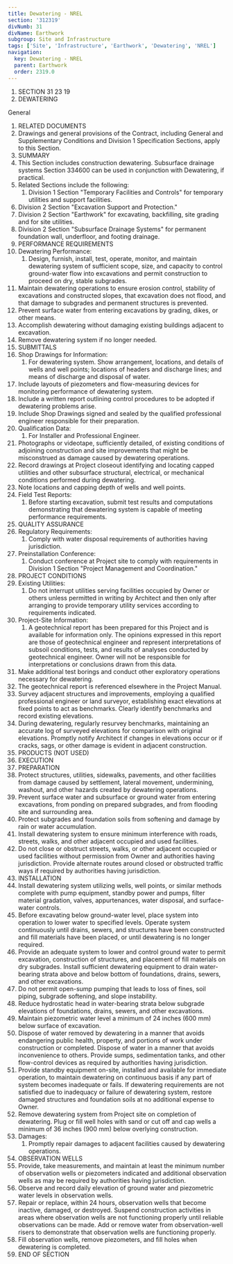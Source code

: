 ```yaml
---
title: Dewatering - NREL
section: '312319'
divNumb: 31
divName: Earthwork
subgroup: Site and Infrastructure
tags: ['Site', 'Infrastructure', 'Earthwork', 'Dewatering', 'NREL']
navigation:
  key: Dewatering - NREL
  parent: Earthwork
  order: 2319.0
---
```


1. SECTION 31 23 19
1. DEWATERING

General
   1. RELATED DOCUMENTS
   1. Drawings and general provisions of the Contract, including General and Supplementary Conditions and Division 1 Specification Sections, apply to this Section.
   1. SUMMARY
   1. This Section includes construction dewatering. Subsurface drainage systems Section 334600 can be used in conjunction with Dewatering, if practical.
   1. Related Sections include the following:
      1. Division 1 Section "Temporary Facilities and Controls" for temporary utilities and support facilities.
   1. Division 2 Section "Excavation Support and Protection."
   1. Division 2 Section "Earthwork" for excavating, backfilling, site grading and for site utilities.
   1. Division 2 Section "Subsurface Drainage Systems" for permanent foundation wall, underfloor, and footing drainage.
   1. PERFORMANCE REQUIREMENTS
   1. Dewatering Performance:
      1. Design, furnish, install, test, operate, monitor, and maintain dewatering system of sufficient scope, size, and capacity to control ground-water flow into excavations and permit construction to proceed on dry, stable subgrades.
   1. Maintain dewatering operations to ensure erosion control, stability of excavations and constructed slopes, that excavation does not flood, and that damage to subgrades and permanent structures is prevented.
   1. Prevent surface water from entering excavations by grading, dikes, or other means.
   1. Accomplish dewatering without damaging existing buildings adjacent to excavation.
   1. Remove dewatering system if no longer needed.
   1. SUBMITTALS
   1. Shop Drawings for Information:
      1. For dewatering system. Show arrangement, locations, and details of wells and well points; locations of headers and discharge lines; and means of discharge and disposal of water.
   1. Include layouts of piezometers and flow-measuring devices for monitoring performance of dewatering system.
   1. Include a written report outlining control procedures to be adopted if dewatering problems arise.
   1. Include Shop Drawings signed and sealed by the qualified professional engineer responsible for their preparation.
   1. Qualification Data:
      1. For Installer and Professional Engineer.
   1. Photographs or videotape, sufficiently detailed, of existing conditions of adjoining construction and site improvements that might be misconstrued as damage caused by dewatering operations.
   1. Record drawings at Project closeout identifying and locating capped utilities and other subsurface structural, electrical, or mechanical conditions performed during dewatering.
   1. Note locations and capping depth of wells and well points.
   1. Field Test Reports:
      1. Before starting excavation, submit test results and computations demonstrating that dewatering system is capable of meeting performance requirements.
   1. QUALITY ASSURANCE
   1. Regulatory Requirements:
      1. Comply with water disposal requirements of authorities having jurisdiction.
   1. Preinstallation Conference:
      1. Conduct conference at Project site to comply with requirements in Division 1 Section "Project Management and Coordination."
   1. PROJECT CONDITIONS
   1. Existing Utilities:
      1. Do not interrupt utilities serving facilities occupied by Owner or others unless permitted in writing by Architect and then only after arranging to provide temporary utility services according to requirements indicated.
   1. Project-Site Information:
      1. A geotechnical report has been prepared for this Project and is available for information only. The opinions expressed in this report are those of geotechnical engineer and represent interpretations of subsoil conditions, tests, and results of analyses conducted by geotechnical engineer. Owner will not be responsible for interpretations or conclusions drawn from this data.
   1. Make additional test borings and conduct other exploratory operations necessary for dewatering.
   1. The geotechnical report is referenced elsewhere in the Project Manual.
   1. Survey adjacent structures and improvements, employing a qualified professional engineer or land surveyor, establishing exact elevations at fixed points to act as benchmarks. Clearly identify benchmarks and record existing elevations.
   1. During dewatering, regularly resurvey benchmarks, maintaining an accurate log of surveyed elevations for comparison with original elevations. Promptly notify Architect if changes in elevations occur or if cracks, sags, or other damage is evident in adjacent construction.
   1. PRODUCTS (NOT USED)
   1. EXECUTION
   1. PREPARATION
   1. Protect structures, utilities, sidewalks, pavements, and other facilities from damage caused by settlement, lateral movement, undermining, washout, and other hazards created by dewatering operations.
   1. Prevent surface water and subsurface or ground water from entering excavations, from ponding on prepared subgrades, and from flooding site and surrounding area.
   1. Protect subgrades and foundation soils from softening and damage by rain or water accumulation.
   1. Install dewatering system to ensure minimum interference with roads, streets, walks, and other adjacent occupied and used facilities.
   1. Do not close or obstruct streets, walks, or other adjacent occupied or used facilities without permission from Owner and authorities having jurisdiction. Provide alternate routes around closed or obstructed traffic ways if required by authorities having jurisdiction.
   1. INSTALLATION
   1. Install dewatering system utilizing wells, well points, or similar methods complete with pump equipment, standby power and pumps, filter material gradation, valves, appurtenances, water disposal, and surface-water controls.
   1. Before excavating below ground-water level, place system into operation to lower water to specified levels. Operate system continuously until drains, sewers, and structures have been constructed and fill materials have been placed, or until dewatering is no longer required.
   1. Provide an adequate system to lower and control ground water to permit excavation, construction of structures, and placement of fill materials on dry subgrades. Install sufficient dewatering equipment to drain water-bearing strata above and below bottom of foundations, drains, sewers, and other excavations.
   1. Do not permit open-sump pumping that leads to loss of fines, soil piping, subgrade softening, and slope instability.
   1. Reduce hydrostatic head in water-bearing strata below subgrade elevations of foundations, drains, sewers, and other excavations.
   1. Maintain piezometric water level a minimum of 24 inches (600 mm) below surface of excavation.
   1. Dispose of water removed by dewatering in a manner that avoids endangering public health, property, and portions of work under construction or completed. Dispose of water in a manner that avoids inconvenience to others. Provide sumps, sedimentation tanks, and other flow-control devices as required by authorities having jurisdiction.
   1. Provide standby equipment on-site, installed and available for immediate operation, to maintain dewatering on continuous basis if any part of system becomes inadequate or fails. If dewatering requirements are not satisfied due to inadequacy or failure of dewatering system, restore damaged structures and foundation soils at no additional expense to Owner.
   1. Remove dewatering system from Project site on completion of dewatering. Plug or fill well holes with sand or cut off and cap wells a minimum of 36 inches (900 mm) below overlying construction.
   1. Damages:
      1. Promptly repair damages to adjacent facilities caused by dewatering operations.
   1. OBSERVATION WELLS
   1. Provide, take measurements, and maintain at least the minimum number of observation wells or piezometers indicated and additional observation wells as may be required by authorities having jurisdiction.
   1. Observe and record daily elevation of ground water and piezometric water levels in observation wells.
   1. Repair or replace, within 24 hours, observation wells that become inactive, damaged, or destroyed. Suspend construction activities in areas where observation wells are not functioning properly until reliable observations can be made. Add or remove water from observation-well risers to demonstrate that observation wells are functioning properly.
   1. Fill observation wells, remove piezometers, and fill holes when dewatering is completed.
   1. END OF SECTION

